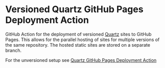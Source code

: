 # Versioned Quartz GitHub Pages Deployment Action
GitHub Action for the deployment of versioned [Quartz](https://github.com/jackyzha0/quartz) sites to GitHub Pages.
This allows for the parallel hosting of sites for multiple versions of the same repository.
The hosted static sites are stored on a separate branch.

For the unversioned setup see [Quartz GitHub Pages Deployment Action](https://github.com/RelativeProgramming/quartz-gh-pages-deploy)

